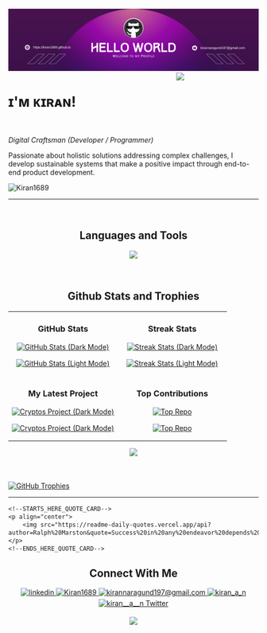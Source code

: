 ![Kiran1689 Banner Image](./banner.png)
<img align="right" width="33%" style="margin-bottom: 2em" src="https://owlbertsio-resized.s3.amazonaws.com/Popper.psd.full.png">

# ɪ'ᴍ ᴋɪʀᴀɴ!
<br /> 

                    
*Digital Craftsman (Developer / Programmer)*

                    

<p align="left">Passionate about holistic solutions addressing complex challenges, I develop sustainable systems that make a positive impact through end-to-end product development.</p>
<p align="left">
  
  <img src="https://komarev.com/ghpvc/?username=Kiran1689&label=Profile%20views&color=770677&style=for-the-badge&logo=star" alt="Kiran1689" style="padding-right:20px;" />

</p>

---
<br />

                    

<h2 align="center">Languages and Tools</h2> 
<p align="center">
<img width="400px"  src="https://skillicons.dev/icons?i=py,java,js,html,css,react,nodejs,express,django,md,solidity,postgres,git,visualstudio,docker,aws&perline=8"  />
</p>
<br />


<h2 align="center">Github Stats and Trophies</h2>

<table width="100%">
  <tr>
    <td width="50%">
      <h3 align="center"><strong>GitHub Stats</strong></h3>
      <p align="center">
        <a href="https://github.com/Kiran1689#gh-dark-mode-only">
          <img align="center" src="https://github-readme-stats.vercel.app/api?username=Kiran1689&count_private=true&show_icons=true&theme=nightowl#gh-dark-mode-only" alt="GitHub Stats (Dark Mode)" />
        </a>
      </p>
      <p align="center">
        <a href="https://github.com/Kiran1689#gh-light-mode-only">
          <img align="center" src="https://github-readme-stats.vercel.app/api?username=Kiran1689&count_private=true&show_icons=true&theme=vue#gh-light-mode-only" alt="GitHub Stats (Light Mode)" />
        </a>
      </p>
    </td>
    <td width="50%">
      <h3 align="center"><strong>Streak Stats</strong></h3>
      <p align="center">
        <a href="https://github.com/Kiran1689#gh-dark-mode-only">
          <img align="center" src="https://streak-stats.demolab.com?user=Kiran1689&theme=nightowl#gh-dark-mode-only" alt="Streak Stats (Dark Mode)" />
        </a>
      </p>
      <p align="center">
        <a href="https://github.com/Kiran1689#gh-light-mode-only">
          <img align="center" src="https://streak-stats.demolab.com?user=Kiran1689&theme=vue#gh-light-mode-only" alt="Streak Stats (Light Mode)" />
        </a>
      </p>
    </td>
  </tr>

  <tr>
    <td width="50%">
      <h3 align="center"><strong>My Latest Project</strong></h3>
      <p align="center">
        <a href="https://github.com/Kiran1689#gh-dark-mode-only">
          <img align="center" src="https://github-readme-stats.vercel.app/api/pin/?username=Kiran1689&repo=cryptos&theme=nightowl&show_owner=true#gh-dark-mode-only" alt="Cryptos Project (Dark Mode)" />
        </a>
      </p>
      <p align="center">
        <a href="https://github.com/Kiran1689#gh-light-mode-only">
          <img align="center" src="https://github-readme-stats.vercel.app/api/pin/?username=Kiran1689&repo=cryptos&theme=vue&show_owner=true#gh-light-mode-only" alt="Cryptos Project (Dark Mode)" />
        </a>
      </p>
    </td>
    <td width="50%">
      <h3 align="center"><strong>Top Contributions</strong></h3>
      <p align="center">
        <a href="https://github.com/Kiran1689#gh-dark-mode-only">
          <img align="center" src="https://github-contributor-stats.vercel.app/api?username=Kiran1689&limit=3&theme=nightowl&show_owner=true#gh-dark-mode-only&combine_all_yearly_contributions=true" alt="Top Repo" />
        </a>
      </p>
      <p align="center">
        <a href="https://github.com/Kiran1689#gh-light-mode-only">
          <img align="center" src="https://github-contributor-stats.vercel.app/api?username=Kiran1689&limit=3&theme=vue&show_owner=true#gh-light-mode-only&combine_all_yearly_contributions=true" alt="Top Repo" />
        </a>
      </p>
    </td>
  </tr>
</table>



<div align="center">
    <img src="https://github-readme-activity-graph.vercel.app/graph?username=Kiran1689&bg_color=011627&color=79d3c3&line=c792ea&point=ffeb95&area=true&hide_border=false" border-radius="15">
</div>
<br>
<br />
<p>
  <a href="https://github.com/Kiran1689/github-profile-trophy">
    <img src="https://github-profile-trophy.vercel.app/?username=Kiran1689&row=2&column=8&margin-w=20&margin-h=20" alt="GitHub Trophies">
  </a>
</p>

---


    <!--STARTS_HERE_QUOTE_CARD-->
    <p align="center">
        <img src="https://readme-daily-quotes.vercel.app/api?author=Ralph%20Marston&quote=Success%20in%20any%20endeavor%20depends%20on%20the%20degree%20to%20which%20it%20is%20an%20expression%20of%20your%20true%20self.%20&theme=dark&bg_color=011627&author_color=ffeb95">
    </p>
    <!--ENDS_HERE_QUOTE_CARD-->
    

<h2 align="center">Connect With Me</h2>
<div align="center">
 <a href="https://www.linkedin.com/in/kiran-a-n/" target="_blank">
<img src=https://img.shields.io/badge/linkedin-%231E77B5.svg?&style=for-the-badge&logo=linkedin&logoColor=white alt=linkedin style="margin-bottom: 5px;" />
</a>
  
 <a href="https://github.com/Kiran1689" target="_blank">
<img src=https://img.shields.io/badge/GitHub-100000?style=for-the-badge&logo=github&logoColor=white alt=Kiran1689 GitHub style="margin-bottom: 5px;" />
</a>

<a href="mailto:kirannaragund197@gmail.com" target="_blank">
<img src="https://img.shields.io/badge/Gmail-D14836?style=for-the-badge&logo=gmail&logoColor=white" alt=kirannaragund197@gmail.com mail style="margin-bottom: 5px;" />
</a>

<a href="https://www.instagram.com/kiran_a_n" target="_blank">
<img src=https://img.shields.io/badge/Instagram-E4405F?style=for-the-badge&logo=instagram&logoColor=white alt=kiran_a_n Instagram style="margin-bottom: 5px;" />
</a>

<a href="https://twitter.com/kiran__a__n" target="_blank">
<img src="https://img.shields.io/badge/Twitter-1DA1F2?style=for-the-badge&logo=twitter&logoColor=white" alt="kiran__a__n Twitter" style="margin-bottom: 5px;" />
</a>
</div>
<p align="center">
  <img src="https://capsule-render.vercel.app/api?type=waving&color=gradient&height=65&section=footer"/>
</p>
